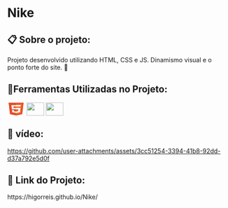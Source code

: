 <h1>Nike</h1>
<h2>📋 Sobre o projeto: </h2>
<p>Projeto desenvolvido utilizando HTML, CSS e JS. Dinamismo visual e o ponto forte do site. 👀</p>
<h2> 📌Ferramentas Utilizadas no Projeto:</h2>
 <div style= "display:inline_block">
   <img align="center" alt="Higor-HTML" height="30" width="40" src="https://raw.githubusercontent.com/devicons/devicon/master/icons/html5/html5-original.svg">
   <img align="center" height="30" width="40 "src="https://cdn.jsdelivr.net/gh/devicons/devicon@latest/icons/css3/css3-original.svg" /> 
   <img align="center" height="30" width="40 " src="https://cdn.jsdelivr.net/gh/devicons/devicon@latest/icons/javascript/javascript-original.svg" />
 </div>
 <h2>🎥 vídeo:</h2>
 
https://github.com/user-attachments/assets/3cc51254-3394-41b8-92dd-d37a792e5d0f
 <h2>🔗 Link do Projeto:</h2>
 https://higorreis.github.io/Nike/


